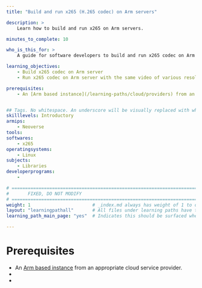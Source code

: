 ```yaml
---
title: "Build and run x265 (H.265 codec) on Arm servers" 

description: >
    Learn how to build and run x265 on Arm servers.

minutes_to_complete: 10

who_is_this_for: >
    A guide for software developers to build and run x265 codec on Arm servers and measure performance

learning_objectives:
    - Build x265 codec on Arm server
    - Run x265 codec on Arm server with the same video of various resolutions and encoding presets to measure the performance impact

prerequisites:
    - An [Arm based instance](/learning-paths/cloud/providers) from an appropriate cloud service provider.


## Tags. No whitespace. An underscore will be visually replaced with whitespace.
skilllevels: Introductory
armips:
    - Neoverse
tools:
softwares:
    - x265
operatingsystems:
    - Linux
subjects:
    - Libraries
developerprograms:
    - 

# ================================================================================
#       FIXED, DO NOT MODIFY
# ================================================================================
weight: 1                       # _index.md always has weight of 1 to order correctly
layout: "learningpathall"       # All files under learning paths have this same wrapper
learning_path_main_page: "yes"  # Indicates this should be surfaced when looking for related content. Only set for _index.md of learning path content.

---
```

# Prerequisites
- An [Arm based instance](/learning-paths/cloud/providers) from an appropriate cloud service provider.
- 
- 
 
